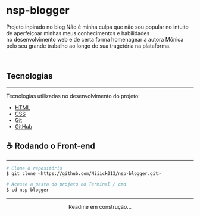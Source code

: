 <script src="https://kit.fontawesome.com/7713e05d40.js" crossorigin="anonymous"></script>
# nsp-blogger

<p>Projeto inpirado no blog Não é minha culpa que não sou popular
no intuito de aperfeiçoar minhas meus conhecimentos e habilidades<br>no desenvolvimento web
e de certa forma homenagear a autora Mônica pelo seu grande trabalho ao longo de sua tragetória
na plataforma.</p>
<br>

## Tecnologias
<hr>
<p>Tecnologias utilizadas no desenvolvimento do projeto:</p>
<ul>
    <li><a href="#">HTML</a></li> <i class="fab fa-html5"></i>
    <li><a href="#">CSS</a></li> <i class="fab fa-css3-alt"></i>
    <li><a href="#">Git</a></li> <i class="fab fa-git-alt"></i>
    <li><a href="#">GitHub</a></li> <i class="fab fa-github"></i>
</ul>

## ☕ Rodando o Front-end
<hr>

```bash
# Clone o repositório
$ git clone <https://github.com/Niiick013/nsp-blogger.git>

# Acesse a pasta do projeto no Terminal / cmd
$ cd nsp-blogger


```

<hr>
<p style="text-align: center;">Readme em construção...</p>